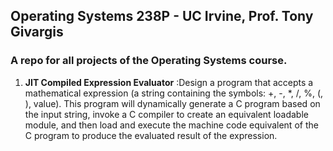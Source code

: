 ## Operating Systems 238P - UC Irvine, Prof. Tony Givargis

### A repo for all projects of the Operating Systems course.

1. **JIT Compiled Expression Evaluator** :Design a program that accepts a mathematical expression (a string containing the symbols: +, -, *, /, %, (, ), value). This program will dynamically generate a C program based on the input string, invoke a C compiler to create an equivalent loadable module, and then load and execute the machine code equivalent of the C program to produce the evaluated result of the expression.
